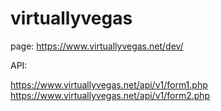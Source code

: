 # virtuallyvegas

page:
https://www.virtuallyvegas.net/dev/

API:

https://www.virtuallyvegas.net/api/v1/form1.php
https://www.virtuallyvegas.net/api/v1/form2.php
